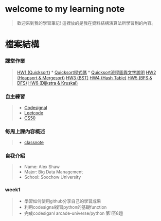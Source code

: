 # welcome to my learning note
> 歡迎來到我的學習筆記! 
> 這裡放的是我在資料結構演算法所學習到的內容。

# 檔案結構
### 課堂作業
>[HW1 (Quicksort)](HW1)
    * [Quicksort程式碼](HW1/QuickSort.ipynb)
    * [Quicksort流程圖與文字說明](HW1/README.md)
>[HW2 (Heapsort & Mergesort)](HW2)
>[HW3 (BST)](HW3)
>[HW4 (Hash Table)](HW4)
>[HW5 (BFS & DFS)](HW5)
>[HW6 (Dijkstra & Kruskal)](HW6)

### 自主練習
> * [Codesignal](CodeSignal)
> * [Leetcode](Leetcode)
> * [CS50](CS50)
### 每周上課內容概述
> * [classnote](classnote)


### 自我介紹
> * Name: Alex Shaw
> * Major: Big Data Management
> * School: Soochow University  

### week1
> * 學習如何使用github分享自己的學習成果
> * 利用codesignal複習python的基礎function
> * 完成codesiganl arcade-universe/python 第1至8題
